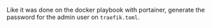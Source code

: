 Like it was done on the docker playbook with portainer, generate the password
for the admin user on `traefik.toml`.
